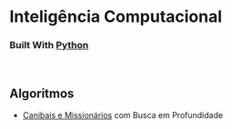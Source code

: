 # Inteligência Computacional

### Built With [Python](https://www.python.org/)

<br />

## Algoritmos
* [Canibais e Missionários](/MissionarioseCanibais) com Busca em Profundidade
